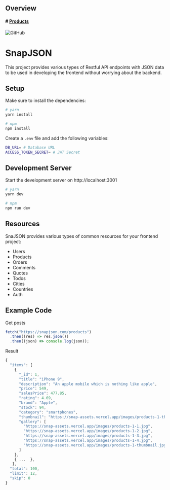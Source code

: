## Overview

#### **#** [Products](#products)

![GitHub](https://img.shields.io/github/license/mashape/apistatus.svg)

# SnapJSON

This project provides various types of Restful API endpoints with JSON data to be used in developing the frontend without worrying about the backend.

## Setup

Make sure to install the dependencies:

```bash
# yarn
yarn install

# npm
npm install
```

Create a `.env` file and add the following variables:

```bash
DB_URL= # Database URL
ACCESS_TOKEN_SECRET= # JWT Secret
```

## Development Server

Start the development server on http://localhost:3001

```bash
# yarn
yarn dev

# npm
npm run dev
```

## Resources

SnaJSON provides various types of common resources for your frontend project:

- Users
- Products
- Orders
- Comments
- Quotes
- Todos
- Cities
- Countries
- Auth

## Example Code

Get posts

```javascript
fetch("https://snapjson.com/products")
  .then((res) => res.json())
  .then((json) => console.log(json));
```

Result

```javascript
{
  "items": [
    {
      "_id": 1,
      "title": "iPhone 9",
      "description": "An apple mobile which is nothing like apple",
      "price": 549,
      "salesPrice": 477.85,
      "rating": 4.69,
      "brand": "Apple",
      "stock": 94,
      "category": "smartphones",
      "thumbnail": "https://snap-assets.vercel.app/images/products-1-thumbnail.jpg",
      "gallery": [
        "https://snap-assets.vercel.app/images/products-1-1.jpg",
        "https://snap-assets.vercel.app/images/products-1-2.jpg",
        "https://snap-assets.vercel.app/images/products-1-3.jpg",
        "https://snap-assets.vercel.app/images/products-1-4.jpg",
        "https://snap-assets.vercel.app/images/products-1-thumbnail.jpg"
      ]
    },
    { ...  },
   ],
  "total": 100,
  "limit": 12,
  "skip": 0
}
```
